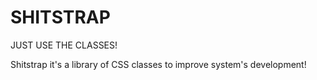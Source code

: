 SHITSTRAP
=========

JUST USE THE CLASSES!

Shitstrap it's a library of CSS classes to improve system's development!
